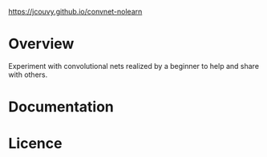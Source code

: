 https://jcouvy.github.io/convnet-nolearn

# Overview
Experiment with convolutional nets realized by a beginner to help and share with others.
# Documentation
# Licence
